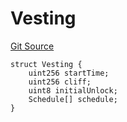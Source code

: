 # Vesting
[Git Source](https://github.com/BJustCoin/BJustCoin/blob/e7038856495a90d82d025f98c39648e6605afbeb/src/flatten/VestingToken_flatten.sol)


```solidity
struct Vesting {
    uint256 startTime;
    uint256 cliff;
    uint8 initialUnlock;
    Schedule[] schedule;
}
```

